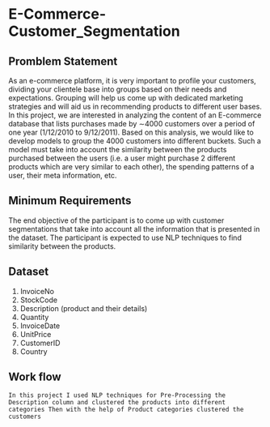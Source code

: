 # E-Commerce-Customer_Segmentation

## Promblem Statement
   As an e-commerce platform, it is very important to profile your customers, dividing your clientele base into groups based on their needs and expectations. Grouping will help us come up with dedicated marketing strategies and will aid us in recommending products to different user bases. In this project, we are interested in analyzing the content of an E-commerce database that lists purchases made by ∼4000 customers over a period of one year (1/12/2010 to 9/12/2011). Based on this analysis, we would like to develop models to group the 4000 customers into different buckets. Such a model must take into account the similarity between the products purchased between the users (i.e. a user might purchase 2 different products which are very similar to each other), the spending patterns of a user, their meta information, etc.
 
## Minimum Requirements
  The end objective of the participant is to come up with customer segmentations that take into account all the information that is presented in the dataset. The participant is expected to use NLP techniques to find similarity between the products.
 
## Dataset

 1. InvoiceNo
 2. StockCode
 3. Description (product and their details)
 4. Quantity
 5. InvoiceDate	
 6. UnitPrice
 7. CustomerID
 8. Country
 
 ## Work flow
    In this project I used NLP techniques for Pre-Processing the Description column and clustered the products into different categories Then with the help of Product categories clustered the customers
   
